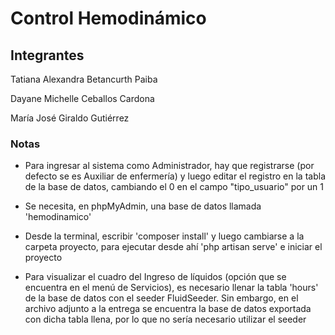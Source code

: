 # Control Hemodinámico

## Integrantes

Tatiana Alexandra Betancurth Paiba

Dayane Michelle Ceballos Cardona

María José Giraldo Gutiérrez

### Notas

- Para ingresar al sistema como Administrador, hay que registrarse (por defecto se es Auxiliar de enfermería) y luego editar el registro en la tabla de la base de datos, cambiando el 0 en el campo "tipo_usuario" por un 1

- Se necesita, en phpMyAdmin, una base de datos llamada 'hemodinamico'

- Desde la terminal, escribir 'composer install' y luego cambiarse a la carpeta proyecto, para ejecutar desde ahí 'php artisan serve' e iniciar el proyecto

- Para visualizar el cuadro del Ingreso de líquidos (opción que se encuentra en el menú de Servicios), es necesario llenar la tabla 'hours' de la base de datos con el seeder FluidSeeder. Sin embargo, en el archivo adjunto a la entrega se encuentra la base de datos exportada con dicha tabla llena, por lo que no sería necesario utilizar el seeder